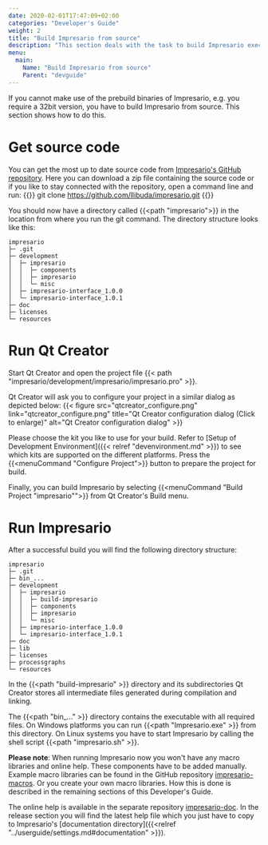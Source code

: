 ```yaml
---
date: 2020-02-01T17:47:09+02:00
categories: "Developer's Guide"
weight: 2
title: "Build Impresario from source"
description: "This section deals with the task to build Impresario executable from source."
menu: 
  main:
    Name: "Build Impresario from source"
    Parent: "devguide"
---
```


If you cannot make use of the prebuild binaries of Impresario, e.g. you require a 32bit version,
you have to build Impresario from source. This section shows how to do this.

# Get source code
You can get the most up to date source code from [Impresario's GitHub repository](https://github.com/llibuda/impresario).
Here you can download a zip file containing the source code or if you like to stay connected with the
repository, open a command line and run:
{{<highlight bash>}}
git clone https://github.com/llibuda/impresario.git
{{</highlight>}}

You should now have a directory called {{<path "impresario">}} in the location from where you run the git command.
The directory structure looks like this:
```
impresario
├─ .git
├─ development
│  ├─ impresario
│  │  ├─ components
│  │  ├─ impresario   
│  │  └─ misc
│  ├─ impresario-interface_1.0.0
│  └─ impresario-interface_1.0.1
├─ doc
├─ licenses
└─ resources
```

# Run Qt Creator
Start Qt Creator and open the project file {{< path "impresario/development/impresario/impresario.pro" >}}.

Qt Creator will ask you to configure your project in a similar dialog as depicted below:
{{< figure src="qtcreator_configure.png" link="qtcreator_configure.png" title="Qt Creator configuration dialog (Click to enlarge)" 
    alt="Qt Creator configuration dialog" >}}

Please choose the kit you like to use for your build. Refer to 
[Setup of Development Environment]({{< relref "devenvironment.md" >}}) to see which 
kits are supported on the different platforms. Press the {{<menuCommand "Configure Project">}} button
to prepare the project for build.

Finally, you can build Impresario by selecting {{<menuCommand "Build Project \"impresario\"">}} from Qt Creator's
Build menu.

# Run Impresario
After a successful build you will find the following directory structure:
```
impresario
├─ .git
├─ bin_...
├─ development
│  ├─ impresario
│  │  ├─ build-impresario
│  │  ├─ components
│  │  ├─ impresario
│  │  └─ misc
│  ├─ impresario-interface_1.0.0
│  └─ impresario-interface_1.0.1
├─ doc
├─ lib
├─ licenses
├─ processgraphs
└─ resources
```
In the {{<path "build-impresario" >}} directory and its subdirectories Qt Creator stores all intermediate files generated
during compilation and linking.

The {{<path "bin_..." >}} directory contains the executable with all required files. On Windows platforms you can run
{{<path "Impresario.exe" >}} from this directory. On Linux systems you have to start Impresario by calling the shell
script {{<path "impresario.sh" >}}.

**Please note**: When running Impresario now you won't have any macro libraries and online help. These components
have to be added manually. Example macro libraries can be found in the GitHub repository 
[impresario-macros](https://github.com/llibuda/impresario-macros). Or you create your own macro libraries. How
this is done is described in the remaining sections of this Developer's Guide.

The online help is available in the separate repository 
[impresario-doc](https://github.com/llibuda/impresario-doc). In the release section you will find the latest help file
which you just have to copy to Impresario's [documentation directory]({{<relref "../userguide/settings.md#documentation" >}}).

